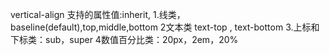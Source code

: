 vertical-align 
支持的属性值:inherit,
1.线类，baseline(default),top,middle,bottom
2文本类 text-top , text-bottom
3.上标和下标类：sub，super
4数值百分比类：20px，2em，20%